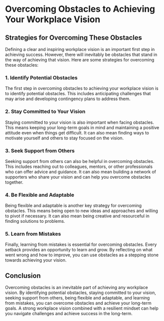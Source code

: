 Overcoming Obstacles to Achieving Your Workplace Vision
==================================================================

Strategies for Overcoming These Obstacles
-----------------------------------------

Defining a clear and inspiring workplace vision is an important first step in achieving success. However, there will inevitably be obstacles that stand in the way of achieving that vision. Here are some strategies for overcoming these obstacles:

### 1. Identify Potential Obstacles

The first step in overcoming obstacles to achieving your workplace vision is to identify potential obstacles. This includes anticipating challenges that may arise and developing contingency plans to address them.

### 2. Stay Committed to Your Vision

Staying committed to your vision is also important when facing obstacles. This means keeping your long-term goals in mind and maintaining a positive attitude even when things get difficult. It can also mean finding ways to motivate yourself and others to stay focused on the vision.

### 3. Seek Support from Others

Seeking support from others can also be helpful in overcoming obstacles. This includes reaching out to colleagues, mentors, or other professionals who can offer advice and guidance. It can also mean building a network of supporters who share your vision and can help you overcome obstacles together.

### 4. Be Flexible and Adaptable

Being flexible and adaptable is another key strategy for overcoming obstacles. This means being open to new ideas and approaches and willing to pivot if necessary. It can also mean being creative and resourceful in finding solutions to problems.

### 5. Learn from Mistakes

Finally, learning from mistakes is essential for overcoming obstacles. Every setback provides an opportunity to learn and grow. By reflecting on what went wrong and how to improve, you can use obstacles as a stepping stone towards achieving your vision.

Conclusion
----------

Overcoming obstacles is an inevitable part of achieving any workplace vision. By identifying potential obstacles, staying committed to your vision, seeking support from others, being flexible and adaptable, and learning from mistakes, you can overcome obstacles and achieve your long-term goals. A strong workplace vision combined with a resilient mindset can help you navigate challenges and achieve success in the long-term.
